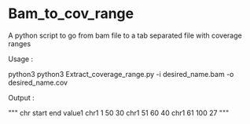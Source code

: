# Bam_to_cov_range
A python script to go from bam file to a tab separated file with coverage ranges 

Usage : 

python3 python3  Extract_coverage_range.py -i desired_name.bam -o desired_name.cov

Output : 

"""
chr	start	end	value1
chr1	1	50	30
chr1	51	60	40
chr1	61	100	27
"""
